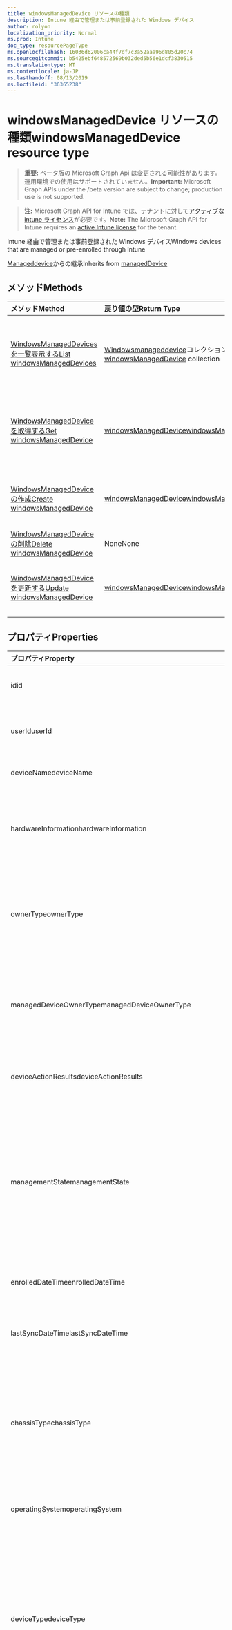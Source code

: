 ```yaml
---
title: windowsManagedDevice リソースの種類
description: Intune 経由で管理または事前登録された Windows デバイス
author: rolyon
localization_priority: Normal
ms.prod: Intune
doc_type: resourcePageType
ms.openlocfilehash: 16036d62006ca44f7df7c3a52aaa96d805d20c74
ms.sourcegitcommit: b5425ebf648572569b032ded5b56e1dcf3830515
ms.translationtype: MT
ms.contentlocale: ja-JP
ms.lasthandoff: 08/13/2019
ms.locfileid: "36365238"
---
```

# <a name="windowsmanageddevice-resource-type"></a><span data-ttu-id="11ab0-103">windowsManagedDevice リソースの種類</span><span class="sxs-lookup"><span data-stu-id="11ab0-103">windowsManagedDevice resource type</span></span>

> <span data-ttu-id="11ab0-104">**重要:** ベータ版の Microsoft Graph Api は変更される可能性があります。運用環境での使用はサポートされていません。</span><span class="sxs-lookup"><span data-stu-id="11ab0-104">**Important:** Microsoft Graph APIs under the /beta version are subject to change; production use is not supported.</span></span>

> <span data-ttu-id="11ab0-105">**注:** Microsoft Graph API for Intune では、テナントに対して[アクティブな intune ライセンス](https://go.microsoft.com/fwlink/?linkid=839381)が必要です。</span><span class="sxs-lookup"><span data-stu-id="11ab0-105">**Note:** The Microsoft Graph API for Intune requires an [active Intune license](https://go.microsoft.com/fwlink/?linkid=839381) for the tenant.</span></span>

<span data-ttu-id="11ab0-106">Intune 経由で管理または事前登録された Windows デバイス</span><span class="sxs-lookup"><span data-stu-id="11ab0-106">Windows devices that are managed or pre-enrolled through Intune</span></span>


<span data-ttu-id="11ab0-107">[Manageddevice](../resources/intune-devices-manageddevice.md)からの継承</span><span class="sxs-lookup"><span data-stu-id="11ab0-107">Inherits from [managedDevice](../resources/intune-devices-manageddevice.md)</span></span>

## <a name="methods"></a><span data-ttu-id="11ab0-108">メソッド</span><span class="sxs-lookup"><span data-stu-id="11ab0-108">Methods</span></span>
|<span data-ttu-id="11ab0-109">メソッド</span><span class="sxs-lookup"><span data-stu-id="11ab0-109">Method</span></span>|<span data-ttu-id="11ab0-110">戻り値の型</span><span class="sxs-lookup"><span data-stu-id="11ab0-110">Return Type</span></span>|<span data-ttu-id="11ab0-111">説明</span><span class="sxs-lookup"><span data-stu-id="11ab0-111">Description</span></span>|
|:---|:---|:---|
|[<span data-ttu-id="11ab0-112">WindowsManagedDevices を一覧表示する</span><span class="sxs-lookup"><span data-stu-id="11ab0-112">List windowsManagedDevices</span></span>](../api/intune-devices-windowsmanageddevice-list.md)|<span data-ttu-id="11ab0-113">[Windowsmanageddevice](../resources/intune-devices-windowsmanageddevice.md)コレクション</span><span class="sxs-lookup"><span data-stu-id="11ab0-113">[windowsManagedDevice](../resources/intune-devices-windowsmanageddevice.md) collection</span></span>|<span data-ttu-id="11ab0-114">[Windowsmanageddevice](../resources/intune-devices-windowsmanageddevice.md)オブジェクトのプロパティとリレーションシップをリストします。</span><span class="sxs-lookup"><span data-stu-id="11ab0-114">List properties and relationships of the [windowsManagedDevice](../resources/intune-devices-windowsmanageddevice.md) objects.</span></span>|
|[<span data-ttu-id="11ab0-115">WindowsManagedDevice を取得する</span><span class="sxs-lookup"><span data-stu-id="11ab0-115">Get windowsManagedDevice</span></span>](../api/intune-devices-windowsmanageddevice-get.md)|[<span data-ttu-id="11ab0-116">windowsManagedDevice</span><span class="sxs-lookup"><span data-stu-id="11ab0-116">windowsManagedDevice</span></span>](../resources/intune-devices-windowsmanageddevice.md)|<span data-ttu-id="11ab0-117">[Windowsmanageddevice](../resources/intune-devices-windowsmanageddevice.md)オブジェクトのプロパティとリレーションシップを読み取ります。</span><span class="sxs-lookup"><span data-stu-id="11ab0-117">Read properties and relationships of the [windowsManagedDevice](../resources/intune-devices-windowsmanageddevice.md) object.</span></span>|
|[<span data-ttu-id="11ab0-118">WindowsManagedDevice の作成</span><span class="sxs-lookup"><span data-stu-id="11ab0-118">Create windowsManagedDevice</span></span>](../api/intune-devices-windowsmanageddevice-create.md)|[<span data-ttu-id="11ab0-119">windowsManagedDevice</span><span class="sxs-lookup"><span data-stu-id="11ab0-119">windowsManagedDevice</span></span>](../resources/intune-devices-windowsmanageddevice.md)|<span data-ttu-id="11ab0-120">新しい[Windowsmanageddevice](../resources/intune-devices-windowsmanageddevice.md)オブジェクトを作成します。</span><span class="sxs-lookup"><span data-stu-id="11ab0-120">Create a new [windowsManagedDevice](../resources/intune-devices-windowsmanageddevice.md) object.</span></span>|
|[<span data-ttu-id="11ab0-121">WindowsManagedDevice の削除</span><span class="sxs-lookup"><span data-stu-id="11ab0-121">Delete windowsManagedDevice</span></span>](../api/intune-devices-windowsmanageddevice-delete.md)|<span data-ttu-id="11ab0-122">None</span><span class="sxs-lookup"><span data-stu-id="11ab0-122">None</span></span>|<span data-ttu-id="11ab0-123">[Windowsmanageddevice](../resources/intune-devices-windowsmanageddevice.md)を削除します。</span><span class="sxs-lookup"><span data-stu-id="11ab0-123">Deletes a [windowsManagedDevice](../resources/intune-devices-windowsmanageddevice.md).</span></span>|
|[<span data-ttu-id="11ab0-124">WindowsManagedDevice を更新する</span><span class="sxs-lookup"><span data-stu-id="11ab0-124">Update windowsManagedDevice</span></span>](../api/intune-devices-windowsmanageddevice-update.md)|[<span data-ttu-id="11ab0-125">windowsManagedDevice</span><span class="sxs-lookup"><span data-stu-id="11ab0-125">windowsManagedDevice</span></span>](../resources/intune-devices-windowsmanageddevice.md)|<span data-ttu-id="11ab0-126">[Windowsmanageddevice](../resources/intune-devices-windowsmanageddevice.md)オブジェクトのプロパティを更新します。</span><span class="sxs-lookup"><span data-stu-id="11ab0-126">Update the properties of a [windowsManagedDevice](../resources/intune-devices-windowsmanageddevice.md) object.</span></span>|

## <a name="properties"></a><span data-ttu-id="11ab0-127">プロパティ</span><span class="sxs-lookup"><span data-stu-id="11ab0-127">Properties</span></span>
|<span data-ttu-id="11ab0-128">プロパティ</span><span class="sxs-lookup"><span data-stu-id="11ab0-128">Property</span></span>|<span data-ttu-id="11ab0-129">型</span><span class="sxs-lookup"><span data-stu-id="11ab0-129">Type</span></span>|<span data-ttu-id="11ab0-130">説明</span><span class="sxs-lookup"><span data-stu-id="11ab0-130">Description</span></span>|
|:---|:---|:---|
|<span data-ttu-id="11ab0-131">id</span><span class="sxs-lookup"><span data-stu-id="11ab0-131">id</span></span>|<span data-ttu-id="11ab0-132">文字列</span><span class="sxs-lookup"><span data-stu-id="11ab0-132">String</span></span>|<span data-ttu-id="11ab0-133">[Manageddevice](../resources/intune-devices-manageddevice.md)から継承されたデバイスの一意識別子</span><span class="sxs-lookup"><span data-stu-id="11ab0-133">Unique Identifier for the device Inherited from [managedDevice](../resources/intune-devices-manageddevice.md)</span></span>|
|<span data-ttu-id="11ab0-134">userId</span><span class="sxs-lookup"><span data-stu-id="11ab0-134">userId</span></span>|<span data-ttu-id="11ab0-135">String</span><span class="sxs-lookup"><span data-stu-id="11ab0-135">String</span></span>|<span data-ttu-id="11ab0-136">[Manageddevice](../resources/intune-devices-manageddevice.md)から継承したデバイスに関連付けられているユーザーの一意識別子</span><span class="sxs-lookup"><span data-stu-id="11ab0-136">Unique Identifier for the user associated with the device Inherited from [managedDevice](../resources/intune-devices-manageddevice.md)</span></span>|
|<span data-ttu-id="11ab0-137">deviceName</span><span class="sxs-lookup"><span data-stu-id="11ab0-137">deviceName</span></span>|<span data-ttu-id="11ab0-138">String</span><span class="sxs-lookup"><span data-stu-id="11ab0-138">String</span></span>|<span data-ttu-id="11ab0-139">[Manageddevice](../resources/intune-devices-manageddevice.md)から継承されたデバイスの名前</span><span class="sxs-lookup"><span data-stu-id="11ab0-139">Name of the device Inherited from [managedDevice](../resources/intune-devices-manageddevice.md)</span></span>|
|<span data-ttu-id="11ab0-140">hardwareInformation</span><span class="sxs-lookup"><span data-stu-id="11ab0-140">hardwareInformation</span></span>|[<span data-ttu-id="11ab0-141">hardwareInformation</span><span class="sxs-lookup"><span data-stu-id="11ab0-141">hardwareInformation</span></span>](../resources/intune-devices-hardwareinformation.md)|<span data-ttu-id="11ab0-142">デバイスのハードワードの詳細。</span><span class="sxs-lookup"><span data-stu-id="11ab0-142">The hardward details for the device.</span></span>  <span data-ttu-id="11ab0-143">記憶領域、製造元、シリアル番号などの情報が含まれます。[Manageddevice](../resources/intune-devices-manageddevice.md)から継承します</span><span class="sxs-lookup"><span data-stu-id="11ab0-143">Includes information such as storage space, manufacturer, serial number, etc. Inherited from [managedDevice](../resources/intune-devices-manageddevice.md)</span></span>|
|<span data-ttu-id="11ab0-144">ownerType</span><span class="sxs-lookup"><span data-stu-id="11ab0-144">ownerType</span></span>|[<span data-ttu-id="11ab0-145">ownerType</span><span class="sxs-lookup"><span data-stu-id="11ab0-145">ownerType</span></span>](../resources/intune-devices-ownertype.md)|<span data-ttu-id="11ab0-146">デバイスの所有権。</span><span class="sxs-lookup"><span data-stu-id="11ab0-146">Ownership of the device.</span></span> <span data-ttu-id="11ab0-147">' Company ' または ' personal ' を[Manageddevice](../resources/intune-devices-manageddevice.md)から継承することができます。</span><span class="sxs-lookup"><span data-stu-id="11ab0-147">Can be 'company' or 'personal' Inherited from [managedDevice](../resources/intune-devices-manageddevice.md).</span></span> <span data-ttu-id="11ab0-148">可能な値は、`unknown`、`company`、`personal` です。</span><span class="sxs-lookup"><span data-stu-id="11ab0-148">Possible values are: `unknown`, `company`, `personal`.</span></span>|
|<span data-ttu-id="11ab0-149">managedDeviceOwnerType</span><span class="sxs-lookup"><span data-stu-id="11ab0-149">managedDeviceOwnerType</span></span>|[<span data-ttu-id="11ab0-150">managedDeviceOwnerType</span><span class="sxs-lookup"><span data-stu-id="11ab0-150">managedDeviceOwnerType</span></span>](../resources/intune-devices-manageddeviceownertype.md)|<span data-ttu-id="11ab0-151">デバイスの所有権。</span><span class="sxs-lookup"><span data-stu-id="11ab0-151">Ownership of the device.</span></span> <span data-ttu-id="11ab0-152">' Company ' または ' personal ' を[Manageddevice](../resources/intune-devices-manageddevice.md)から継承することができます。</span><span class="sxs-lookup"><span data-stu-id="11ab0-152">Can be 'company' or 'personal' Inherited from [managedDevice](../resources/intune-devices-manageddevice.md).</span></span> <span data-ttu-id="11ab0-153">可能な値は、`unknown`、`company`、`personal` です。</span><span class="sxs-lookup"><span data-stu-id="11ab0-153">Possible values are: `unknown`, `company`, `personal`.</span></span>|
|<span data-ttu-id="11ab0-154">deviceActionResults</span><span class="sxs-lookup"><span data-stu-id="11ab0-154">deviceActionResults</span></span>|<span data-ttu-id="11ab0-155">[deviceActionResult](../resources/intune-devices-deviceactionresult.md) コレクション</span><span class="sxs-lookup"><span data-stu-id="11ab0-155">[deviceActionResult](../resources/intune-devices-deviceactionresult.md) collection</span></span>|<span data-ttu-id="11ab0-156">ComplexType deviceActionResult オブジェクトのリスト。</span><span class="sxs-lookup"><span data-stu-id="11ab0-156">List of ComplexType deviceActionResult objects.</span></span> <span data-ttu-id="11ab0-157">[Manageddevice](../resources/intune-devices-manageddevice.md)から継承します</span><span class="sxs-lookup"><span data-stu-id="11ab0-157">Inherited from [managedDevice](../resources/intune-devices-manageddevice.md)</span></span>|
|<span data-ttu-id="11ab0-158">managementState</span><span class="sxs-lookup"><span data-stu-id="11ab0-158">managementState</span></span>|[<span data-ttu-id="11ab0-159">managementState</span><span class="sxs-lookup"><span data-stu-id="11ab0-159">managementState</span></span>](../resources/intune-devices-managementstate.md)|<span data-ttu-id="11ab0-160">デバイスの管理状態。</span><span class="sxs-lookup"><span data-stu-id="11ab0-160">Management state of the device.</span></span> <span data-ttu-id="11ab0-161">[Manageddevice](../resources/intune-devices-manageddevice.md)から継承されます。</span><span class="sxs-lookup"><span data-stu-id="11ab0-161">Inherited from [managedDevice](../resources/intune-devices-manageddevice.md).</span></span> <span data-ttu-id="11ab0-162">可能な値は、`managed`、`retirePending`、`retireFailed`、`wipePending`、`wipeFailed`、`unhealthy`、`deletePending`、`retireIssued`、`wipeIssued`、`wipeCanceled`、`retireCanceled`、`discovered` です。</span><span class="sxs-lookup"><span data-stu-id="11ab0-162">Possible values are: `managed`, `retirePending`, `retireFailed`, `wipePending`, `wipeFailed`, `unhealthy`, `deletePending`, `retireIssued`, `wipeIssued`, `wipeCanceled`, `retireCanceled`, `discovered`.</span></span>|
|<span data-ttu-id="11ab0-163">enrolledDateTime</span><span class="sxs-lookup"><span data-stu-id="11ab0-163">enrolledDateTime</span></span>|<span data-ttu-id="11ab0-164">DateTimeOffset</span><span class="sxs-lookup"><span data-stu-id="11ab0-164">DateTimeOffset</span></span>|<span data-ttu-id="11ab0-165">デバイスの登録時刻。</span><span class="sxs-lookup"><span data-stu-id="11ab0-165">Enrollment time of the device.</span></span> <span data-ttu-id="11ab0-166">[Manageddevice](../resources/intune-devices-manageddevice.md)から継承します</span><span class="sxs-lookup"><span data-stu-id="11ab0-166">Inherited from [managedDevice](../resources/intune-devices-manageddevice.md)</span></span>|
|<span data-ttu-id="11ab0-167">lastSyncDateTime</span><span class="sxs-lookup"><span data-stu-id="11ab0-167">lastSyncDateTime</span></span>|<span data-ttu-id="11ab0-168">DateTimeOffset</span><span class="sxs-lookup"><span data-stu-id="11ab0-168">DateTimeOffset</span></span>|<span data-ttu-id="11ab0-169">デバイスが Intune との正常な同期を最終的に完了した日時。</span><span class="sxs-lookup"><span data-stu-id="11ab0-169">The date and time that the device last completed a successful sync with Intune.</span></span> <span data-ttu-id="11ab0-170">[Manageddevice](../resources/intune-devices-manageddevice.md)から継承します</span><span class="sxs-lookup"><span data-stu-id="11ab0-170">Inherited from [managedDevice](../resources/intune-devices-manageddevice.md)</span></span>|
|<span data-ttu-id="11ab0-171">chassisType</span><span class="sxs-lookup"><span data-stu-id="11ab0-171">chassisType</span></span>|[<span data-ttu-id="11ab0-172">chassisType</span><span class="sxs-lookup"><span data-stu-id="11ab0-172">chassisType</span></span>](../resources/intune-devices-chassistype.md)|<span data-ttu-id="11ab0-173">デバイスのシャーシの種類。</span><span class="sxs-lookup"><span data-stu-id="11ab0-173">Chassis type of the device.</span></span> <span data-ttu-id="11ab0-174">[Manageddevice](../resources/intune-devices-manageddevice.md)から継承されます。</span><span class="sxs-lookup"><span data-stu-id="11ab0-174">Inherited from [managedDevice](../resources/intune-devices-manageddevice.md).</span></span> <span data-ttu-id="11ab0-175">可能な値は、`unknown`、`desktop`、`laptop`、`worksWorkstation`、`enterpriseServer`、`phone`、`tablet`、`mobileOther`、`mobileUnknown` です。</span><span class="sxs-lookup"><span data-stu-id="11ab0-175">Possible values are: `unknown`, `desktop`, `laptop`, `worksWorkstation`, `enterpriseServer`, `phone`, `tablet`, `mobileOther`, `mobileUnknown`.</span></span>|
|<span data-ttu-id="11ab0-176">operatingSystem</span><span class="sxs-lookup"><span data-stu-id="11ab0-176">operatingSystem</span></span>|<span data-ttu-id="11ab0-177">文字列</span><span class="sxs-lookup"><span data-stu-id="11ab0-177">String</span></span>|<span data-ttu-id="11ab0-178">デバイスのオペレーティング システム。</span><span class="sxs-lookup"><span data-stu-id="11ab0-178">Operating system of the device.</span></span> <span data-ttu-id="11ab0-179">Windows、iOS など[Manageddevice](../resources/intune-devices-manageddevice.md)から継承します</span><span class="sxs-lookup"><span data-stu-id="11ab0-179">Windows, iOS, etc. Inherited from [managedDevice](../resources/intune-devices-manageddevice.md)</span></span>|
|<span data-ttu-id="11ab0-180">deviceType</span><span class="sxs-lookup"><span data-stu-id="11ab0-180">deviceType</span></span>|[<span data-ttu-id="11ab0-181">deviceType</span><span class="sxs-lookup"><span data-stu-id="11ab0-181">deviceType</span></span>](../resources/intune-shared-devicetype.md)|<span data-ttu-id="11ab0-182">デバイスのプラットフォーム。</span><span class="sxs-lookup"><span data-stu-id="11ab0-182">Platform of the device.</span></span> <span data-ttu-id="11ab0-183">[Manageddevice](../resources/intune-devices-manageddevice.md)から継承されます。</span><span class="sxs-lookup"><span data-stu-id="11ab0-183">Inherited from [managedDevice](../resources/intune-devices-manageddevice.md).</span></span> <span data-ttu-id="11ab0-184">可能な値: `desktop`、 `windowsRT` `winMO6` `nokia` `windowsPhone` `mac` `winCE` `winEmbedded` `iPhone` `iPad` `iPod` `android`、、、、、、、、、、、、 `iSocConsumer` `unix` `macMDM` `holoLens` `surfaceHub` `androidForWork` `androidEnterprise`, `blackberry`, `palm`, `unknown`.</span><span class="sxs-lookup"><span data-stu-id="11ab0-184">Possible values are: `desktop`, `windowsRT`, `winMO6`, `nokia`, `windowsPhone`, `mac`, `winCE`, `winEmbedded`, `iPhone`, `iPad`, `iPod`, `android`, `iSocConsumer`, `unix`, `macMDM`, `holoLens`, `surfaceHub`, `androidForWork`, `androidEnterprise`, `blackberry`, `palm`, `unknown`.</span></span>|
|<span data-ttu-id="11ab0-185">complianceState</span><span class="sxs-lookup"><span data-stu-id="11ab0-185">complianceState</span></span>|[<span data-ttu-id="11ab0-186">complianceState</span><span class="sxs-lookup"><span data-stu-id="11ab0-186">complianceState</span></span>](../resources/intune-devices-compliancestate.md)|<span data-ttu-id="11ab0-187">デバイスのコンプライアンス状態。</span><span class="sxs-lookup"><span data-stu-id="11ab0-187">Compliance state of the device.</span></span> <span data-ttu-id="11ab0-188">[Manageddevice](../resources/intune-devices-manageddevice.md)から継承されます。</span><span class="sxs-lookup"><span data-stu-id="11ab0-188">Inherited from [managedDevice](../resources/intune-devices-manageddevice.md).</span></span> <span data-ttu-id="11ab0-189">可能な値は、`unknown`、`compliant`、`noncompliant`、`conflict`、`error`、`inGracePeriod`、`configManager` です。</span><span class="sxs-lookup"><span data-stu-id="11ab0-189">Possible values are: `unknown`, `compliant`, `noncompliant`, `conflict`, `error`, `inGracePeriod`, `configManager`.</span></span>|
|<span data-ttu-id="11ab0-190">jailBroken</span><span class="sxs-lookup"><span data-stu-id="11ab0-190">jailBroken</span></span>|<span data-ttu-id="11ab0-191">String</span><span class="sxs-lookup"><span data-stu-id="11ab0-191">String</span></span>|<span data-ttu-id="11ab0-192">デバイスが脱獄またはルート化されているかどうかを示します。</span><span class="sxs-lookup"><span data-stu-id="11ab0-192">whether the device is jail broken or rooted.</span></span> <span data-ttu-id="11ab0-193">[Manageddevice](../resources/intune-devices-manageddevice.md)から継承します</span><span class="sxs-lookup"><span data-stu-id="11ab0-193">Inherited from [managedDevice](../resources/intune-devices-manageddevice.md)</span></span>|
|<span data-ttu-id="11ab0-194">managementAgent</span><span class="sxs-lookup"><span data-stu-id="11ab0-194">managementAgent</span></span>|[<span data-ttu-id="11ab0-195">managementAgentType</span><span class="sxs-lookup"><span data-stu-id="11ab0-195">managementAgentType</span></span>](../resources/intune-devices-managementagenttype.md)|<span data-ttu-id="11ab0-196">デバイスの管理チャネル。</span><span class="sxs-lookup"><span data-stu-id="11ab0-196">Management channel of the device.</span></span> <span data-ttu-id="11ab0-197">Intune、EAS など。[Manageddevice](../resources/intune-devices-manageddevice.md)から継承されます。</span><span class="sxs-lookup"><span data-stu-id="11ab0-197">Intune, EAS, etc. Inherited from [managedDevice](../resources/intune-devices-manageddevice.md).</span></span> <span data-ttu-id="11ab0-198">可能な値は、`eas`、`mdm`、`easMdm`、`intuneClient`、`easIntuneClient`、`configurationManagerClient`、`configurationManagerClientMdm`、`configurationManagerClientMdmEas`、`unknown`、`jamf`、`googleCloudDevicePolicyController`、`microsoft365ManagedMdm` です。</span><span class="sxs-lookup"><span data-stu-id="11ab0-198">Possible values are: `eas`, `mdm`, `easMdm`, `intuneClient`, `easIntuneClient`, `configurationManagerClient`, `configurationManagerClientMdm`, `configurationManagerClientMdmEas`, `unknown`, `jamf`, `googleCloudDevicePolicyController`, `microsoft365ManagedMdm`.</span></span>|
|<span data-ttu-id="11ab0-199">osVersion</span><span class="sxs-lookup"><span data-stu-id="11ab0-199">osVersion</span></span>|<span data-ttu-id="11ab0-200">String</span><span class="sxs-lookup"><span data-stu-id="11ab0-200">String</span></span>|<span data-ttu-id="11ab0-201">デバイスのオペレーティング システムのバージョン。</span><span class="sxs-lookup"><span data-stu-id="11ab0-201">Operating system version of the device.</span></span> <span data-ttu-id="11ab0-202">[Manageddevice](../resources/intune-devices-manageddevice.md)から継承します</span><span class="sxs-lookup"><span data-stu-id="11ab0-202">Inherited from [managedDevice](../resources/intune-devices-manageddevice.md)</span></span>|
|<span data-ttu-id="11ab0-203">easActivated</span><span class="sxs-lookup"><span data-stu-id="11ab0-203">easActivated</span></span>|<span data-ttu-id="11ab0-204">Boolean</span><span class="sxs-lookup"><span data-stu-id="11ab0-204">Boolean</span></span>|<span data-ttu-id="11ab0-205">Exchange ActiveSync がアクティブになっているデバイスかどうかを示します。</span><span class="sxs-lookup"><span data-stu-id="11ab0-205">Whether the device is Exchange ActiveSync activated.</span></span> <span data-ttu-id="11ab0-206">[Manageddevice](../resources/intune-devices-manageddevice.md)から継承します</span><span class="sxs-lookup"><span data-stu-id="11ab0-206">Inherited from [managedDevice](../resources/intune-devices-manageddevice.md)</span></span>|
|<span data-ttu-id="11ab0-207">easDeviceId</span><span class="sxs-lookup"><span data-stu-id="11ab0-207">easDeviceId</span></span>|<span data-ttu-id="11ab0-208">String</span><span class="sxs-lookup"><span data-stu-id="11ab0-208">String</span></span>|<span data-ttu-id="11ab0-209">デバイスの Exchange ActiveSync の ID。</span><span class="sxs-lookup"><span data-stu-id="11ab0-209">Exchange ActiveSync Id of the device.</span></span> <span data-ttu-id="11ab0-210">[Manageddevice](../resources/intune-devices-manageddevice.md)から継承します</span><span class="sxs-lookup"><span data-stu-id="11ab0-210">Inherited from [managedDevice](../resources/intune-devices-manageddevice.md)</span></span>|
|<span data-ttu-id="11ab0-211">easActivationDateTime</span><span class="sxs-lookup"><span data-stu-id="11ab0-211">easActivationDateTime</span></span>|<span data-ttu-id="11ab0-212">DateTimeOffset</span><span class="sxs-lookup"><span data-stu-id="11ab0-212">DateTimeOffset</span></span>|<span data-ttu-id="11ab0-213">デバイスの Exchange ActivationSync のアクティブ化の時刻。</span><span class="sxs-lookup"><span data-stu-id="11ab0-213">Exchange ActivationSync activation time of the device.</span></span> <span data-ttu-id="11ab0-214">[Manageddevice](../resources/intune-devices-manageddevice.md)から継承します</span><span class="sxs-lookup"><span data-stu-id="11ab0-214">Inherited from [managedDevice](../resources/intune-devices-manageddevice.md)</span></span>|
|<span data-ttu-id="11ab0-215">aadRegistered</span><span class="sxs-lookup"><span data-stu-id="11ab0-215">aadRegistered</span></span>|<span data-ttu-id="11ab0-216">Boolean</span><span class="sxs-lookup"><span data-stu-id="11ab0-216">Boolean</span></span>|<span data-ttu-id="11ab0-217">Azure Active Directory が登録されているデバイスかどうかを示します。</span><span class="sxs-lookup"><span data-stu-id="11ab0-217">Whether the device is Azure Active Directory registered.</span></span> <span data-ttu-id="11ab0-218">[Manageddevice](../resources/intune-devices-manageddevice.md)から継承します</span><span class="sxs-lookup"><span data-stu-id="11ab0-218">Inherited from [managedDevice](../resources/intune-devices-manageddevice.md)</span></span>|
|<span data-ttu-id="11ab0-219">azureADRegistered</span><span class="sxs-lookup"><span data-stu-id="11ab0-219">azureADRegistered</span></span>|<span data-ttu-id="11ab0-220">Boolean</span><span class="sxs-lookup"><span data-stu-id="11ab0-220">Boolean</span></span>|<span data-ttu-id="11ab0-221">Azure Active Directory が登録されているデバイスかどうかを示します。</span><span class="sxs-lookup"><span data-stu-id="11ab0-221">Whether the device is Azure Active Directory registered.</span></span> <span data-ttu-id="11ab0-222">[Manageddevice](../resources/intune-devices-manageddevice.md)から継承します</span><span class="sxs-lookup"><span data-stu-id="11ab0-222">Inherited from [managedDevice](../resources/intune-devices-manageddevice.md)</span></span>|
|<span data-ttu-id="11ab0-223">deviceEnrollmentType</span><span class="sxs-lookup"><span data-stu-id="11ab0-223">deviceEnrollmentType</span></span>|[<span data-ttu-id="11ab0-224">deviceEnrollmentType</span><span class="sxs-lookup"><span data-stu-id="11ab0-224">deviceEnrollmentType</span></span>](../resources/intune-shared-deviceenrollmenttype.md)|<span data-ttu-id="11ab0-225">デバイスの登録の種類。</span><span class="sxs-lookup"><span data-stu-id="11ab0-225">Enrollment type of the device.</span></span> <span data-ttu-id="11ab0-226">[Manageddevice](../resources/intune-devices-manageddevice.md)から継承されます。</span><span class="sxs-lookup"><span data-stu-id="11ab0-226">Inherited from [managedDevice](../resources/intune-devices-manageddevice.md).</span></span> <span data-ttu-id="11ab0-227">可能な値は、`unknown`、`userEnrollment`、`deviceEnrollmentManager`、`appleBulkWithUser`、`appleBulkWithoutUser`、`windowsAzureADJoin`、`windowsBulkUserless`、`windowsAutoEnrollment`、`windowsBulkAzureDomainJoin`、`windowsCoManagement` です。</span><span class="sxs-lookup"><span data-stu-id="11ab0-227">Possible values are: `unknown`, `userEnrollment`, `deviceEnrollmentManager`, `appleBulkWithUser`, `appleBulkWithoutUser`, `windowsAzureADJoin`, `windowsBulkUserless`, `windowsAutoEnrollment`, `windowsBulkAzureDomainJoin`, `windowsCoManagement`.</span></span>|
|<span data-ttu-id="11ab0-228">lostModeState</span><span class="sxs-lookup"><span data-stu-id="11ab0-228">lostModeState</span></span>|[<span data-ttu-id="11ab0-229">lostModeState</span><span class="sxs-lookup"><span data-stu-id="11ab0-229">lostModeState</span></span>](../resources/intune-devices-lostmodestate.md)|<span data-ttu-id="11ab0-230">失われたモードが有効になっているか、 [Manageddevice](../resources/intune-devices-manageddevice.md)から継承が無効かどうかを示します。</span><span class="sxs-lookup"><span data-stu-id="11ab0-230">Indicates if Lost mode is enabled or disabled Inherited from [managedDevice](../resources/intune-devices-manageddevice.md).</span></span> <span data-ttu-id="11ab0-231">可能な値は、`disabled`、`enabled` です。</span><span class="sxs-lookup"><span data-stu-id="11ab0-231">Possible values are: `disabled`, `enabled`.</span></span>|
|<span data-ttu-id="11ab0-232">activationLockBypassCode</span><span class="sxs-lookup"><span data-stu-id="11ab0-232">activationLockBypassCode</span></span>|<span data-ttu-id="11ab0-233">String</span><span class="sxs-lookup"><span data-stu-id="11ab0-233">String</span></span>|<span data-ttu-id="11ab0-234">デバイスのアクティベーション ロックをバイパスするためのコード。</span><span class="sxs-lookup"><span data-stu-id="11ab0-234">Code that allows the Activation Lock on a device to be bypassed.</span></span> <span data-ttu-id="11ab0-235">[Manageddevice](../resources/intune-devices-manageddevice.md)から継承します</span><span class="sxs-lookup"><span data-stu-id="11ab0-235">Inherited from [managedDevice](../resources/intune-devices-manageddevice.md)</span></span>|
|<span data-ttu-id="11ab0-236">emailAddress</span><span class="sxs-lookup"><span data-stu-id="11ab0-236">emailAddress</span></span>|<span data-ttu-id="11ab0-237">String</span><span class="sxs-lookup"><span data-stu-id="11ab0-237">String</span></span>|<span data-ttu-id="11ab0-238">[Manageddevice](../resources/intune-devices-manageddevice.md)から継承したデバイスに関連付けられているユーザーの電子メール</span><span class="sxs-lookup"><span data-stu-id="11ab0-238">Email(s) for the user associated with the device Inherited from [managedDevice](../resources/intune-devices-manageddevice.md)</span></span>|
|<span data-ttu-id="11ab0-239">azureActiveDirectoryDeviceId</span><span class="sxs-lookup"><span data-stu-id="11ab0-239">azureActiveDirectoryDeviceId</span></span>|<span data-ttu-id="11ab0-240">String</span><span class="sxs-lookup"><span data-stu-id="11ab0-240">String</span></span>|<span data-ttu-id="11ab0-241">Azure Active Directory デバイスの一意識別子。</span><span class="sxs-lookup"><span data-stu-id="11ab0-241">The unique identifier for the Azure Active Directory device.</span></span> <span data-ttu-id="11ab0-242">読み取り専用です。</span><span class="sxs-lookup"><span data-stu-id="11ab0-242">Read only.</span></span> <span data-ttu-id="11ab0-243">[Manageddevice](../resources/intune-devices-manageddevice.md)から継承します</span><span class="sxs-lookup"><span data-stu-id="11ab0-243">Inherited from [managedDevice](../resources/intune-devices-manageddevice.md)</span></span>|
|<span data-ttu-id="11ab0-244">azureADDeviceId</span><span class="sxs-lookup"><span data-stu-id="11ab0-244">azureADDeviceId</span></span>|<span data-ttu-id="11ab0-245">String</span><span class="sxs-lookup"><span data-stu-id="11ab0-245">String</span></span>|<span data-ttu-id="11ab0-246">Azure Active Directory デバイスの一意識別子。</span><span class="sxs-lookup"><span data-stu-id="11ab0-246">The unique identifier for the Azure Active Directory device.</span></span> <span data-ttu-id="11ab0-247">読み取り専用です。</span><span class="sxs-lookup"><span data-stu-id="11ab0-247">Read only.</span></span> <span data-ttu-id="11ab0-248">[Manageddevice](../resources/intune-devices-manageddevice.md)から継承します</span><span class="sxs-lookup"><span data-stu-id="11ab0-248">Inherited from [managedDevice](../resources/intune-devices-manageddevice.md)</span></span>|
|<span data-ttu-id="11ab0-249">deviceRegistrationState</span><span class="sxs-lookup"><span data-stu-id="11ab0-249">deviceRegistrationState</span></span>|[<span data-ttu-id="11ab0-250">deviceRegistrationState</span><span class="sxs-lookup"><span data-stu-id="11ab0-250">deviceRegistrationState</span></span>](../resources/intune-devices-deviceregistrationstate.md)|<span data-ttu-id="11ab0-251">デバイスの登録状態。</span><span class="sxs-lookup"><span data-stu-id="11ab0-251">Device registration state.</span></span> <span data-ttu-id="11ab0-252">[Manageddevice](../resources/intune-devices-manageddevice.md)から継承されます。</span><span class="sxs-lookup"><span data-stu-id="11ab0-252">Inherited from [managedDevice](../resources/intune-devices-manageddevice.md).</span></span> <span data-ttu-id="11ab0-253">可能な値は、`notRegistered`、`registered`、`revoked`、`keyConflict`、`approvalPending`、`certificateReset`、`notRegisteredPendingEnrollment`、`unknown` です。</span><span class="sxs-lookup"><span data-stu-id="11ab0-253">Possible values are: `notRegistered`, `registered`, `revoked`, `keyConflict`, `approvalPending`, `certificateReset`, `notRegisteredPendingEnrollment`, `unknown`.</span></span>|
|<span data-ttu-id="11ab0-254">deviceCategoryDisplayName</span><span class="sxs-lookup"><span data-stu-id="11ab0-254">deviceCategoryDisplayName</span></span>|<span data-ttu-id="11ab0-255">String</span><span class="sxs-lookup"><span data-stu-id="11ab0-255">String</span></span>|<span data-ttu-id="11ab0-256">[Manageddevice](../resources/intune-devices-manageddevice.md)から継承されたデバイスカテゴリの表示名</span><span class="sxs-lookup"><span data-stu-id="11ab0-256">Device category display name Inherited from [managedDevice](../resources/intune-devices-manageddevice.md)</span></span>|
|<span data-ttu-id="11ab0-257">isSupervised</span><span class="sxs-lookup"><span data-stu-id="11ab0-257">isSupervised</span></span>|<span data-ttu-id="11ab0-258">Boolean</span><span class="sxs-lookup"><span data-stu-id="11ab0-258">Boolean</span></span>|<span data-ttu-id="11ab0-259">[Manageddevice](../resources/intune-devices-manageddevice.md)から継承されたデバイスの監視状態</span><span class="sxs-lookup"><span data-stu-id="11ab0-259">Device supervised status Inherited from [managedDevice](../resources/intune-devices-manageddevice.md)</span></span>|
|<span data-ttu-id="11ab0-260">exchangeLastSuccessfulSyncDateTime</span><span class="sxs-lookup"><span data-stu-id="11ab0-260">exchangeLastSuccessfulSyncDateTime</span></span>|<span data-ttu-id="11ab0-261">DateTimeOffset</span><span class="sxs-lookup"><span data-stu-id="11ab0-261">DateTimeOffset</span></span>|<span data-ttu-id="11ab0-262">最後にデバイスが Exchange に接続した時刻。</span><span class="sxs-lookup"><span data-stu-id="11ab0-262">Last time the device contacted Exchange.</span></span> <span data-ttu-id="11ab0-263">[Manageddevice](../resources/intune-devices-manageddevice.md)から継承します</span><span class="sxs-lookup"><span data-stu-id="11ab0-263">Inherited from [managedDevice](../resources/intune-devices-manageddevice.md)</span></span>|
|<span data-ttu-id="11ab0-264">exchangeAccessState</span><span class="sxs-lookup"><span data-stu-id="11ab0-264">exchangeAccessState</span></span>|[<span data-ttu-id="11ab0-265">deviceManagementExchangeAccessState</span><span class="sxs-lookup"><span data-stu-id="11ab0-265">deviceManagementExchangeAccessState</span></span>](../resources/intune-devices-devicemanagementexchangeaccessstate.md)|<span data-ttu-id="11ab0-266">Exchange でのデバイスのアクセスの状態。</span><span class="sxs-lookup"><span data-stu-id="11ab0-266">The Access State of the device in Exchange.</span></span> <span data-ttu-id="11ab0-267">[Manageddevice](../resources/intune-devices-manageddevice.md)から継承されます。</span><span class="sxs-lookup"><span data-stu-id="11ab0-267">Inherited from [managedDevice](../resources/intune-devices-manageddevice.md).</span></span> <span data-ttu-id="11ab0-268">可能な値は、`none`、`unknown`、`allowed`、`blocked`、`quarantined` です。</span><span class="sxs-lookup"><span data-stu-id="11ab0-268">Possible values are: `none`, `unknown`, `allowed`, `blocked`, `quarantined`.</span></span>|
|<span data-ttu-id="11ab0-269">exchangeAccessStateReason</span><span class="sxs-lookup"><span data-stu-id="11ab0-269">exchangeAccessStateReason</span></span>|[<span data-ttu-id="11ab0-270">deviceManagementExchangeAccessStateReason</span><span class="sxs-lookup"><span data-stu-id="11ab0-270">deviceManagementExchangeAccessStateReason</span></span>](../resources/intune-devices-devicemanagementexchangeaccessstatereason.md)|<span data-ttu-id="11ab0-271">Exchange でのデバイスのアクセス状態の理由。
</span><span class="sxs-lookup"><span data-stu-id="11ab0-271">The reason for the device's access state in Exchange.</span></span> <span data-ttu-id="11ab0-272">[Manageddevice](../resources/intune-devices-manageddevice.md)から継承されます。</span><span class="sxs-lookup"><span data-stu-id="11ab0-272">Inherited from [managedDevice](../resources/intune-devices-manageddevice.md).</span></span> <span data-ttu-id="11ab0-273">可能な値は、`none`、`unknown`、`exchangeGlobalRule`、`exchangeIndividualRule`、`exchangeDeviceRule`、`exchangeUpgrade`、`exchangeMailboxPolicy`、`other`、`compliant`、`notCompliant`、`notEnrolled`、`unknownLocation`、`mfaRequired`、`azureADBlockDueToAccessPolicy`、`compromisedPassword`、`deviceNotKnownWithManagedApp` です。</span><span class="sxs-lookup"><span data-stu-id="11ab0-273">Possible values are: `none`, `unknown`, `exchangeGlobalRule`, `exchangeIndividualRule`, `exchangeDeviceRule`, `exchangeUpgrade`, `exchangeMailboxPolicy`, `other`, `compliant`, `notCompliant`, `notEnrolled`, `unknownLocation`, `mfaRequired`, `azureADBlockDueToAccessPolicy`, `compromisedPassword`, `deviceNotKnownWithManagedApp`.</span></span>|
|<span data-ttu-id="11ab0-274">remoteAssistanceSessionUrl</span><span class="sxs-lookup"><span data-stu-id="11ab0-274">remoteAssistanceSessionUrl</span></span>|<span data-ttu-id="11ab0-275">String</span><span class="sxs-lookup"><span data-stu-id="11ab0-275">String</span></span>|<span data-ttu-id="11ab0-276">デバイスとのリモート アシスタンス セッションを確立できるようにする URL。</span><span class="sxs-lookup"><span data-stu-id="11ab0-276">Url that allows a Remote Assistance session to be established with the device.</span></span> <span data-ttu-id="11ab0-277">[Manageddevice](../resources/intune-devices-manageddevice.md)から継承します</span><span class="sxs-lookup"><span data-stu-id="11ab0-277">Inherited from [managedDevice](../resources/intune-devices-manageddevice.md)</span></span>|
|<span data-ttu-id="11ab0-278">remoteAssistanceSessionErrorDetails</span><span class="sxs-lookup"><span data-stu-id="11ab0-278">remoteAssistanceSessionErrorDetails</span></span>|<span data-ttu-id="11ab0-279">String</span><span class="sxs-lookup"><span data-stu-id="11ab0-279">String</span></span>|<span data-ttu-id="11ab0-280">リモート アシスタンス セッション オブジェクトの作成時に問題を識別するエラー文字列。</span><span class="sxs-lookup"><span data-stu-id="11ab0-280">An error string that identifies issues when creating Remote Assistance session objects.</span></span> <span data-ttu-id="11ab0-281">[Manageddevice](../resources/intune-devices-manageddevice.md)から継承します</span><span class="sxs-lookup"><span data-stu-id="11ab0-281">Inherited from [managedDevice](../resources/intune-devices-manageddevice.md)</span></span>|
|<span data-ttu-id="11ab0-282">isEncrypted</span><span class="sxs-lookup"><span data-stu-id="11ab0-282">isEncrypted</span></span>|<span data-ttu-id="11ab0-283">Boolean</span><span class="sxs-lookup"><span data-stu-id="11ab0-283">Boolean</span></span>|<span data-ttu-id="11ab0-284">[Manageddevice](../resources/intune-devices-manageddevice.md)から継承されたデバイスの暗号化状態</span><span class="sxs-lookup"><span data-stu-id="11ab0-284">Device encryption status Inherited from [managedDevice](../resources/intune-devices-manageddevice.md)</span></span>|
|<span data-ttu-id="11ab0-285">userPrincipalName</span><span class="sxs-lookup"><span data-stu-id="11ab0-285">userPrincipalName</span></span>|<span data-ttu-id="11ab0-286">String</span><span class="sxs-lookup"><span data-stu-id="11ab0-286">String</span></span>|<span data-ttu-id="11ab0-287">[Manageddevice](../resources/intune-devices-manageddevice.md)から継承されたデバイスユーザープリンシパル名</span><span class="sxs-lookup"><span data-stu-id="11ab0-287">Device user principal name Inherited from [managedDevice](../resources/intune-devices-manageddevice.md)</span></span>|
|<span data-ttu-id="11ab0-288">model</span><span class="sxs-lookup"><span data-stu-id="11ab0-288">model</span></span>|<span data-ttu-id="11ab0-289">String</span><span class="sxs-lookup"><span data-stu-id="11ab0-289">String</span></span>|<span data-ttu-id="11ab0-290">[Manageddevice](../resources/intune-devices-manageddevice.md)から継承されたデバイスのモデル</span><span class="sxs-lookup"><span data-stu-id="11ab0-290">Model of the device Inherited from [managedDevice](../resources/intune-devices-manageddevice.md)</span></span>|
|<span data-ttu-id="11ab0-291">manufacturer</span><span class="sxs-lookup"><span data-stu-id="11ab0-291">manufacturer</span></span>|<span data-ttu-id="11ab0-292">String</span><span class="sxs-lookup"><span data-stu-id="11ab0-292">String</span></span>|<span data-ttu-id="11ab0-293">[Manageddevice](../resources/intune-devices-manageddevice.md)から継承されたデバイスの製造元</span><span class="sxs-lookup"><span data-stu-id="11ab0-293">Manufacturer of the device Inherited from [managedDevice](../resources/intune-devices-manageddevice.md)</span></span>|
|<span data-ttu-id="11ab0-294">imei</span><span class="sxs-lookup"><span data-stu-id="11ab0-294">imei</span></span>|<span data-ttu-id="11ab0-295">String</span><span class="sxs-lookup"><span data-stu-id="11ab0-295">String</span></span>|<span data-ttu-id="11ab0-296">[Manageddevice](../resources/intune-devices-manageddevice.md)から継承された IMEI</span><span class="sxs-lookup"><span data-stu-id="11ab0-296">IMEI Inherited from [managedDevice](../resources/intune-devices-manageddevice.md)</span></span>|
|<span data-ttu-id="11ab0-297">complianceGracePeriodExpirationDateTime</span><span class="sxs-lookup"><span data-stu-id="11ab0-297">complianceGracePeriodExpirationDateTime</span></span>|<span data-ttu-id="11ab0-298">DateTimeOffset</span><span class="sxs-lookup"><span data-stu-id="11ab0-298">DateTimeOffset</span></span>|<span data-ttu-id="11ab0-299">デバイスコンプライアンスの猶予期間が[Manageddevice](../resources/intune-devices-manageddevice.md)から継承される日時</span><span class="sxs-lookup"><span data-stu-id="11ab0-299">The DateTime when device compliance grace period expires Inherited from [managedDevice](../resources/intune-devices-manageddevice.md)</span></span>|
|<span data-ttu-id="11ab0-300">シリアル番号</span><span class="sxs-lookup"><span data-stu-id="11ab0-300">serialNumber</span></span>|<span data-ttu-id="11ab0-301">String</span><span class="sxs-lookup"><span data-stu-id="11ab0-301">String</span></span>|<span data-ttu-id="11ab0-302">[Manageddevice](../resources/intune-devices-manageddevice.md)から継承されたシリアル</span><span class="sxs-lookup"><span data-stu-id="11ab0-302">SerialNumber Inherited from [managedDevice](../resources/intune-devices-manageddevice.md)</span></span>|
|<span data-ttu-id="11ab0-303">phoneNumber</span><span class="sxs-lookup"><span data-stu-id="11ab0-303">phoneNumber</span></span>|<span data-ttu-id="11ab0-304">String</span><span class="sxs-lookup"><span data-stu-id="11ab0-304">String</span></span>|<span data-ttu-id="11ab0-305">[Manageddevice](../resources/intune-devices-manageddevice.md)から継承されたデバイスの電話番号</span><span class="sxs-lookup"><span data-stu-id="11ab0-305">Phone number of the device Inherited from [managedDevice](../resources/intune-devices-manageddevice.md)</span></span>|
|<span data-ttu-id="11ab0-306">androidSecurityPatchLevel</span><span class="sxs-lookup"><span data-stu-id="11ab0-306">androidSecurityPatchLevel</span></span>|<span data-ttu-id="11ab0-307">String</span><span class="sxs-lookup"><span data-stu-id="11ab0-307">String</span></span>|<span data-ttu-id="11ab0-308">[Manageddevice](../resources/intune-devices-manageddevice.md)から継承された Android セキュリティパッチレベル</span><span class="sxs-lookup"><span data-stu-id="11ab0-308">Android security patch level Inherited from [managedDevice](../resources/intune-devices-manageddevice.md)</span></span>|
|<span data-ttu-id="11ab0-309">userDisplayName</span><span class="sxs-lookup"><span data-stu-id="11ab0-309">userDisplayName</span></span>|<span data-ttu-id="11ab0-310">String</span><span class="sxs-lookup"><span data-stu-id="11ab0-310">String</span></span>|<span data-ttu-id="11ab0-311">[Manageddevice](../resources/intune-devices-manageddevice.md)から継承されたユーザーの表示名</span><span class="sxs-lookup"><span data-stu-id="11ab0-311">User display name Inherited from [managedDevice](../resources/intune-devices-manageddevice.md)</span></span>|
|<span data-ttu-id="11ab0-312">configurationManagerClientEnabledFeatures</span><span class="sxs-lookup"><span data-stu-id="11ab0-312">configurationManagerClientEnabledFeatures</span></span>|[<span data-ttu-id="11ab0-313">configurationManagerClientEnabledFeatures</span><span class="sxs-lookup"><span data-stu-id="11ab0-313">configurationManagerClientEnabledFeatures</span></span>](../resources/intune-devices-configurationmanagerclientenabledfeatures.md)|<span data-ttu-id="11ab0-314">[Manageddevice](../resources/intune-devices-manageddevice.md)から継承された grmgr クライアントの有効な機能の設定</span><span class="sxs-lookup"><span data-stu-id="11ab0-314">ConfigrMgr client enabled features Inherited from [managedDevice](../resources/intune-devices-manageddevice.md)</span></span>|
|<span data-ttu-id="11ab0-315">wiFiMacAddress</span><span class="sxs-lookup"><span data-stu-id="11ab0-315">wiFiMacAddress</span></span>|<span data-ttu-id="11ab0-316">String</span><span class="sxs-lookup"><span data-stu-id="11ab0-316">String</span></span>|<span data-ttu-id="11ab0-317">[Manageddevice](../resources/intune-devices-manageddevice.md)から継承された wi-fi MAC</span><span class="sxs-lookup"><span data-stu-id="11ab0-317">Wi-Fi MAC Inherited from [managedDevice](../resources/intune-devices-manageddevice.md)</span></span>|
|<span data-ttu-id="11ab0-318">deviceHealthAttestationState</span><span class="sxs-lookup"><span data-stu-id="11ab0-318">deviceHealthAttestationState</span></span>|[<span data-ttu-id="11ab0-319">deviceHealthAttestationState</span><span class="sxs-lookup"><span data-stu-id="11ab0-319">deviceHealthAttestationState</span></span>](../resources/intune-devices-devicehealthattestationstate.md)|<span data-ttu-id="11ab0-320">デバイスの正常性構成証明の状態。</span><span class="sxs-lookup"><span data-stu-id="11ab0-320">The device health attestation state.</span></span> <span data-ttu-id="11ab0-321">[Manageddevice](../resources/intune-devices-manageddevice.md)から継承します</span><span class="sxs-lookup"><span data-stu-id="11ab0-321">Inherited from [managedDevice](../resources/intune-devices-manageddevice.md)</span></span>|
|<span data-ttu-id="11ab0-322">subscriberCarrier</span><span class="sxs-lookup"><span data-stu-id="11ab0-322">subscriberCarrier</span></span>|<span data-ttu-id="11ab0-323">String</span><span class="sxs-lookup"><span data-stu-id="11ab0-323">String</span></span>|<span data-ttu-id="11ab0-324">[Manageddevice](../resources/intune-devices-manageddevice.md)から継承されたサブスクライバーキャリア</span><span class="sxs-lookup"><span data-stu-id="11ab0-324">Subscriber Carrier Inherited from [managedDevice](../resources/intune-devices-manageddevice.md)</span></span>|
|<span data-ttu-id="11ab0-325">meid</span><span class="sxs-lookup"><span data-stu-id="11ab0-325">meid</span></span>|<span data-ttu-id="11ab0-326">String</span><span class="sxs-lookup"><span data-stu-id="11ab0-326">String</span></span>|<span data-ttu-id="11ab0-327">[Manageddevice](../resources/intune-devices-manageddevice.md)から継承された meid</span><span class="sxs-lookup"><span data-stu-id="11ab0-327">MEID Inherited from [managedDevice](../resources/intune-devices-manageddevice.md)</span></span>|
|<span data-ttu-id="11ab0-328">totalStorageSpaceInBytes</span><span class="sxs-lookup"><span data-stu-id="11ab0-328">totalStorageSpaceInBytes</span></span>|<span data-ttu-id="11ab0-329">Int64</span><span class="sxs-lookup"><span data-stu-id="11ab0-329">Int64</span></span>|<span data-ttu-id="11ab0-330">[Manageddevice](../resources/intune-devices-manageddevice.md)から継承された合計記憶域 (バイト)</span><span class="sxs-lookup"><span data-stu-id="11ab0-330">Total Storage in Bytes Inherited from [managedDevice](../resources/intune-devices-manageddevice.md)</span></span>|
|<span data-ttu-id="11ab0-331">freeStorageSpaceInBytes</span><span class="sxs-lookup"><span data-stu-id="11ab0-331">freeStorageSpaceInBytes</span></span>|<span data-ttu-id="11ab0-332">Int64</span><span class="sxs-lookup"><span data-stu-id="11ab0-332">Int64</span></span>|<span data-ttu-id="11ab0-333">[Manageddevice](../resources/intune-devices-manageddevice.md)から継承された空き記憶域 (バイト単位)</span><span class="sxs-lookup"><span data-stu-id="11ab0-333">Free Storage in Bytes Inherited from [managedDevice](../resources/intune-devices-manageddevice.md)</span></span>|
|<span data-ttu-id="11ab0-334">managedDeviceName</span><span class="sxs-lookup"><span data-stu-id="11ab0-334">managedDeviceName</span></span>|<span data-ttu-id="11ab0-335">String</span><span class="sxs-lookup"><span data-stu-id="11ab0-335">String</span></span>|<span data-ttu-id="11ab0-336">デバイスを識別する名前が自動的に生成されます。</span><span class="sxs-lookup"><span data-stu-id="11ab0-336">Automatically generated name to identify a device.</span></span> <span data-ttu-id="11ab0-337">ユーザー フレンドリ名に上書きできます。</span><span class="sxs-lookup"><span data-stu-id="11ab0-337">Can be overwritten to a user friendly name.</span></span> <span data-ttu-id="11ab0-338">[Manageddevice](../resources/intune-devices-manageddevice.md)から継承します</span><span class="sxs-lookup"><span data-stu-id="11ab0-338">Inherited from [managedDevice](../resources/intune-devices-manageddevice.md)</span></span>|
|<span data-ttu-id="11ab0-339">partnerReportedThreatState</span><span class="sxs-lookup"><span data-stu-id="11ab0-339">partnerReportedThreatState</span></span>|[<span data-ttu-id="11ab0-340">managedDevicePartnerReportedHealthState</span><span class="sxs-lookup"><span data-stu-id="11ab0-340">managedDevicePartnerReportedHealthState</span></span>](../resources/intune-devices-manageddevicepartnerreportedhealthstate.md)|<span data-ttu-id="11ab0-341">Mobile Threat Defense パートナーがアカウントおよびデバイスで使用されている場合の、デバイスの脅威の状態を示します。</span><span class="sxs-lookup"><span data-stu-id="11ab0-341">Indicates the threat state of a device when a Mobile Threat Defense partner is in use by the account and device.</span></span> <span data-ttu-id="11ab0-342">読み取り専用です。</span><span class="sxs-lookup"><span data-stu-id="11ab0-342">Read Only.</span></span> <span data-ttu-id="11ab0-343">[Manageddevice](../resources/intune-devices-manageddevice.md)から継承されます。</span><span class="sxs-lookup"><span data-stu-id="11ab0-343">Inherited from [managedDevice](../resources/intune-devices-manageddevice.md).</span></span> <span data-ttu-id="11ab0-344">可能な値は、`unknown`、`activated`、`deactivated`、`secured`、`lowSeverity`、`mediumSeverity`、`highSeverity`、`unresponsive`、`compromised`、`misconfigured` です。</span><span class="sxs-lookup"><span data-stu-id="11ab0-344">Possible values are: `unknown`, `activated`, `deactivated`, `secured`, `lowSeverity`, `mediumSeverity`, `highSeverity`, `unresponsive`, `compromised`, `misconfigured`.</span></span>|
|<span data-ttu-id="11ab0-345">retireAfterDateTime</span><span class="sxs-lookup"><span data-stu-id="11ab0-345">retireAfterDateTime</span></span>|<span data-ttu-id="11ab0-346">DateTimeOffset</span><span class="sxs-lookup"><span data-stu-id="11ab0-346">DateTimeOffset</span></span>|<span data-ttu-id="11ab0-347">スケジュールされたアクションのためにデバイスが自動廃棄されるまでの時間を示します。</span><span class="sxs-lookup"><span data-stu-id="11ab0-347">Indicates the time after when a device will be auto retired because of scheduled action.</span></span> <span data-ttu-id="11ab0-348">[Manageddevice](../resources/intune-devices-manageddevice.md)から継承します</span><span class="sxs-lookup"><span data-stu-id="11ab0-348">Inherited from [managedDevice](../resources/intune-devices-manageddevice.md)</span></span>|
|<span data-ttu-id="11ab0-349">usersLoggedOn</span><span class="sxs-lookup"><span data-stu-id="11ab0-349">usersLoggedOn</span></span>|<span data-ttu-id="11ab0-350">[loggedOnUser](../resources/intune-devices-loggedonuser.md)コレクション</span><span class="sxs-lookup"><span data-stu-id="11ab0-350">[loggedOnUser](../resources/intune-devices-loggedonuser.md) collection</span></span>|<span data-ttu-id="11ab0-351">[Manageddevice](../resources/intune-devices-manageddevice.md)から継承されたデバイスの最後にログオンしたユーザーを示します</span><span class="sxs-lookup"><span data-stu-id="11ab0-351">Indicates the last logged on users of a device Inherited from [managedDevice](../resources/intune-devices-manageddevice.md)</span></span>|
|<span data-ttu-id="11ab0-352">preferMdmOverGroupPolicyAppliedDateTime</span><span class="sxs-lookup"><span data-stu-id="11ab0-352">preferMdmOverGroupPolicyAppliedDateTime</span></span>|<span data-ttu-id="11ab0-353">DateTimeOffset</span><span class="sxs-lookup"><span data-stu-id="11ab0-353">DateTimeOffset</span></span>|<span data-ttu-id="11ab0-354">PreferMdmOverGroupPolicy の設定が設定された DateTime を報告します。</span><span class="sxs-lookup"><span data-stu-id="11ab0-354">Reports the DateTime the preferMdmOverGroupPolicy setting was set.</span></span>  <span data-ttu-id="11ab0-355">設定すると、競合がある場合に Intune MDM 設定がグループポリシー設定を上書きします。</span><span class="sxs-lookup"><span data-stu-id="11ab0-355">When set, the Intune MDM settings will override Group Policy settings if there is a conflict.</span></span> <span data-ttu-id="11ab0-356">読み取り専用です。</span><span class="sxs-lookup"><span data-stu-id="11ab0-356">Read Only.</span></span> <span data-ttu-id="11ab0-357">[Manageddevice](../resources/intune-devices-manageddevice.md)から継承します</span><span class="sxs-lookup"><span data-stu-id="11ab0-357">Inherited from [managedDevice](../resources/intune-devices-manageddevice.md)</span></span>|
|<span data-ttu-id="11ab0-358">autopilotEnrolled</span><span class="sxs-lookup"><span data-stu-id="11ab0-358">autopilotEnrolled</span></span>|<span data-ttu-id="11ab0-359">Boolean</span><span class="sxs-lookup"><span data-stu-id="11ab0-359">Boolean</span></span>|<span data-ttu-id="11ab0-360">管理対象デバイスが自動パイロットで登録されているかどうかを報告します。</span><span class="sxs-lookup"><span data-stu-id="11ab0-360">Reports if the managed device is enrolled via auto-pilot.</span></span> <span data-ttu-id="11ab0-361">[Manageddevice](../resources/intune-devices-manageddevice.md)から継承します</span><span class="sxs-lookup"><span data-stu-id="11ab0-361">Inherited from [managedDevice](../resources/intune-devices-manageddevice.md)</span></span>|
|<span data-ttu-id="11ab0-362">requireUserEnrollmentApproval</span><span class="sxs-lookup"><span data-stu-id="11ab0-362">requireUserEnrollmentApproval</span></span>|<span data-ttu-id="11ab0-363">Boolean</span><span class="sxs-lookup"><span data-stu-id="11ab0-363">Boolean</span></span>|<span data-ttu-id="11ab0-364">管理対象 iOS デバイスがユーザー承認登録であるかどうかを報告します。</span><span class="sxs-lookup"><span data-stu-id="11ab0-364">Reports if the managed iOS device is user approval enrollment.</span></span> <span data-ttu-id="11ab0-365">[Manageddevice](../resources/intune-devices-manageddevice.md)から継承します</span><span class="sxs-lookup"><span data-stu-id="11ab0-365">Inherited from [managedDevice](../resources/intune-devices-manageddevice.md)</span></span>|
|<span data-ttu-id="11ab0-366">managementCertificateExpirationDate</span><span class="sxs-lookup"><span data-stu-id="11ab0-366">managementCertificateExpirationDate</span></span>|<span data-ttu-id="11ab0-367">DateTimeOffset</span><span class="sxs-lookup"><span data-stu-id="11ab0-367">DateTimeOffset</span></span>|<span data-ttu-id="11ab0-368">[Manageddevice](../resources/intune-devices-manageddevice.md)から継承されたデバイス管理証明書の有効期限日を報告します</span><span class="sxs-lookup"><span data-stu-id="11ab0-368">Reports device management certificate expiration date Inherited from [managedDevice](../resources/intune-devices-manageddevice.md)</span></span>|
|<span data-ttu-id="11ab0-369">iccid</span><span class="sxs-lookup"><span data-stu-id="11ab0-369">iccid</span></span>|<span data-ttu-id="11ab0-370">String</span><span class="sxs-lookup"><span data-stu-id="11ab0-370">String</span></span>|<span data-ttu-id="11ab0-371">Ic カード識別子。 SIM カードの一意の識別番号です。</span><span class="sxs-lookup"><span data-stu-id="11ab0-371">Integrated Circuit Card Identifier, it is A SIM card's unique identification number.</span></span> <span data-ttu-id="11ab0-372">[Manageddevice](../resources/intune-devices-manageddevice.md)から継承します</span><span class="sxs-lookup"><span data-stu-id="11ab0-372">Inherited from [managedDevice](../resources/intune-devices-manageddevice.md)</span></span>|
|<span data-ttu-id="11ab0-373">udid</span><span class="sxs-lookup"><span data-stu-id="11ab0-373">udid</span></span>|<span data-ttu-id="11ab0-374">String</span><span class="sxs-lookup"><span data-stu-id="11ab0-374">String</span></span>|<span data-ttu-id="11ab0-375">IOS および macOS デバイスの一意のデバイス識別子。</span><span class="sxs-lookup"><span data-stu-id="11ab0-375">Unique Device Identifier for iOS and macOS devices.</span></span> <span data-ttu-id="11ab0-376">[Manageddevice](../resources/intune-devices-manageddevice.md)から継承します</span><span class="sxs-lookup"><span data-stu-id="11ab0-376">Inherited from [managedDevice](../resources/intune-devices-manageddevice.md)</span></span>|
|<span data-ttu-id="11ab0-377">roleScopeTagIds</span><span class="sxs-lookup"><span data-stu-id="11ab0-377">roleScopeTagIds</span></span>|<span data-ttu-id="11ab0-378">文字列コレクション</span><span class="sxs-lookup"><span data-stu-id="11ab0-378">String collection</span></span>|<span data-ttu-id="11ab0-379">このデバイスインスタンスの範囲タグ Id のリスト。</span><span class="sxs-lookup"><span data-stu-id="11ab0-379">List of Scope Tag IDs for this Device instance.</span></span> <span data-ttu-id="11ab0-380">[Manageddevice](../resources/intune-devices-manageddevice.md)から継承します</span><span class="sxs-lookup"><span data-stu-id="11ab0-380">Inherited from [managedDevice](../resources/intune-devices-manageddevice.md)</span></span>|
|<span data-ttu-id="11ab0-381">windowsActiveMalwareCount 再計算</span><span class="sxs-lookup"><span data-stu-id="11ab0-381">windowsActiveMalwareCount</span></span>|<span data-ttu-id="11ab0-382">Int32</span><span class="sxs-lookup"><span data-stu-id="11ab0-382">Int32</span></span>|<span data-ttu-id="11ab0-383">[Manageddevice](../resources/intune-devices-manageddevice.md)から継承された、この windows デバイスのアクティブなマルウェアの数</span><span class="sxs-lookup"><span data-stu-id="11ab0-383">Count of active malware for this windows device Inherited from [managedDevice](../resources/intune-devices-manageddevice.md)</span></span>|
|<span data-ttu-id="11ab0-384">windowsRemediatedMalwareCount</span><span class="sxs-lookup"><span data-stu-id="11ab0-384">windowsRemediatedMalwareCount</span></span>|<span data-ttu-id="11ab0-385">Int32</span><span class="sxs-lookup"><span data-stu-id="11ab0-385">Int32</span></span>|<span data-ttu-id="11ab0-386">[Manageddevice](../resources/intune-devices-manageddevice.md)から継承された、この windows デバイスの修復されたマルウェアの数</span><span class="sxs-lookup"><span data-stu-id="11ab0-386">Count of remediated malware for this windows device Inherited from [managedDevice](../resources/intune-devices-manageddevice.md)</span></span>|
|<span data-ttu-id="11ab0-387">notes</span><span class="sxs-lookup"><span data-stu-id="11ab0-387">notes</span></span>|<span data-ttu-id="11ab0-388">String</span><span class="sxs-lookup"><span data-stu-id="11ab0-388">String</span></span>|<span data-ttu-id="11ab0-389">IT 管理者によって作成された、 [manageddevice](../resources/intune-devices-manageddevice.md)から継承したデバイス上のメモ</span><span class="sxs-lookup"><span data-stu-id="11ab0-389">Notes on the device created by IT Admin Inherited from [managedDevice](../resources/intune-devices-manageddevice.md)</span></span>|
|<span data-ttu-id="11ab0-390">configurationManagerClientHealthState</span><span class="sxs-lookup"><span data-stu-id="11ab0-390">configurationManagerClientHealthState</span></span>|[<span data-ttu-id="11ab0-391">configurationManagerClientHealthState</span><span class="sxs-lookup"><span data-stu-id="11ab0-391">configurationManagerClientHealthState</span></span>](../resources/intune-devices-configurationmanagerclienthealthstate.md)|<span data-ttu-id="11ab0-392">構成マネージャークライアントの正常性状態。 MDM/ConfigMgr エージェントによって管理されているデバイスに対してのみ有効。 [Manageddevice](../resources/intune-devices-manageddevice.md)から継承されます。</span><span class="sxs-lookup"><span data-stu-id="11ab0-392">Configuration manager client health state, valid only for devices managed by MDM/ConfigMgr Agent Inherited from [managedDevice](../resources/intune-devices-manageddevice.md)</span></span>|
|<span data-ttu-id="11ab0-393">configurationManagerClientInformation</span><span class="sxs-lookup"><span data-stu-id="11ab0-393">configurationManagerClientInformation</span></span>|[<span data-ttu-id="11ab0-394">configurationManagerClientInformation</span><span class="sxs-lookup"><span data-stu-id="11ab0-394">configurationManagerClientInformation</span></span>](../resources/intune-devices-configurationmanagerclientinformation.md)|<span data-ttu-id="11ab0-395">Configuration manager クライアント情報。管理されたデバイス、または管理されたデバイス、または[Manageddevice](../resources/intune-devices-manageddevice.md)から継承された、ConfigMgr エージェントによって管理されたデバイスに対してのみ有効です。</span><span class="sxs-lookup"><span data-stu-id="11ab0-395">Configuration manager client information, valid only for devices managed, duel-managed or tri-managed by ConfigMgr Agent Inherited from [managedDevice](../resources/intune-devices-manageddevice.md)</span></span>|

## <a name="relationships"></a><span data-ttu-id="11ab0-396">リレーションシップ</span><span class="sxs-lookup"><span data-stu-id="11ab0-396">Relationships</span></span>
|<span data-ttu-id="11ab0-397">リレーションシップ</span><span class="sxs-lookup"><span data-stu-id="11ab0-397">Relationship</span></span>|<span data-ttu-id="11ab0-398">型</span><span class="sxs-lookup"><span data-stu-id="11ab0-398">Type</span></span>|<span data-ttu-id="11ab0-399">説明</span><span class="sxs-lookup"><span data-stu-id="11ab0-399">Description</span></span>|
|:---|:---|:---|
|<span data-ttu-id="11ab0-400">detectedApps</span><span class="sxs-lookup"><span data-stu-id="11ab0-400">detectedApps</span></span>|<span data-ttu-id="11ab0-401">[detectedApp](../resources/intune-devices-detectedapp.md) コレクション</span><span class="sxs-lookup"><span data-stu-id="11ab0-401">[detectedApp](../resources/intune-devices-detectedapp.md) collection</span></span>|<span data-ttu-id="11ab0-402">[Manageddevice](../resources/intune-devices-manageddevice.md)から継承したデバイスに現在インストールされているすべてのアプリケーション</span><span class="sxs-lookup"><span data-stu-id="11ab0-402">All applications currently installed on the device Inherited from [managedDevice](../resources/intune-devices-manageddevice.md)</span></span>|
|<span data-ttu-id="11ab0-403">deviceCategory</span><span class="sxs-lookup"><span data-stu-id="11ab0-403">deviceCategory</span></span>|[<span data-ttu-id="11ab0-404">deviceCategory</span><span class="sxs-lookup"><span data-stu-id="11ab0-404">deviceCategory</span></span>](../resources/intune-shared-devicecategory.md)|<span data-ttu-id="11ab0-405">[Manageddevice](../resources/intune-devices-manageddevice.md)から継承されたデバイスカテゴリ</span><span class="sxs-lookup"><span data-stu-id="11ab0-405">Device category Inherited from [managedDevice](../resources/intune-devices-manageddevice.md)</span></span>|
|<span data-ttu-id="11ab0-406">windowsProtectionState</span><span class="sxs-lookup"><span data-stu-id="11ab0-406">windowsProtectionState</span></span>|[<span data-ttu-id="11ab0-407">windowsProtectionState</span><span class="sxs-lookup"><span data-stu-id="11ab0-407">windowsProtectionState</span></span>](../resources/intune-devices-windowsprotectionstate.md)|<span data-ttu-id="11ab0-408">デバイス保護の状態。</span><span class="sxs-lookup"><span data-stu-id="11ab0-408">The device protection status.</span></span> <span data-ttu-id="11ab0-409">[Manageddevice](../resources/intune-devices-manageddevice.md)から継承します</span><span class="sxs-lookup"><span data-stu-id="11ab0-409">Inherited from [managedDevice](../resources/intune-devices-manageddevice.md)</span></span>|
|<span data-ttu-id="11ab0-410">users</span><span class="sxs-lookup"><span data-stu-id="11ab0-410">users</span></span>|<span data-ttu-id="11ab0-411">[user](../resources/intune-shared-user.md) コレクション</span><span class="sxs-lookup"><span data-stu-id="11ab0-411">[user](../resources/intune-shared-user.md) collection</span></span>|<span data-ttu-id="11ab0-412">管理対象デバイスに関連付けられているプライマリユーザー。</span><span class="sxs-lookup"><span data-stu-id="11ab0-412">The primary users associated with the managed device.</span></span> <span data-ttu-id="11ab0-413">[Manageddevice](../resources/intune-devices-manageddevice.md)から継承します</span><span class="sxs-lookup"><span data-stu-id="11ab0-413">Inherited from [managedDevice](../resources/intune-devices-manageddevice.md)</span></span>|

## <a name="json-representation"></a><span data-ttu-id="11ab0-414">JSON 表記</span><span class="sxs-lookup"><span data-stu-id="11ab0-414">JSON Representation</span></span>
<span data-ttu-id="11ab0-415">以下は、リソースの JSON 表記です。</span><span class="sxs-lookup"><span data-stu-id="11ab0-415">Here is a JSON representation of the resource.</span></span>
<!-- {
  "blockType": "resource",
  "keyProperty": "id",
  "@odata.type": "microsoft.graph.windowsManagedDevice"
}
-->
``` json
{
  "@odata.type": "#microsoft.graph.windowsManagedDevice",
  "id": "String (identifier)",
  "userId": "String",
  "deviceName": "String",
  "hardwareInformation": {
    "@odata.type": "microsoft.graph.hardwareInformation",
    "serialNumber": "String",
    "totalStorageSpace": 1024,
    "freeStorageSpace": 1024,
    "imei": "String",
    "meid": "String",
    "manufacturer": "String",
    "model": "String",
    "phoneNumber": "String",
    "subscriberCarrier": "String",
    "cellularTechnology": "String",
    "wifiMac": "String",
    "operatingSystemLanguage": "String",
    "isSupervised": true,
    "isEncrypted": true,
    "isSharedDevice": true,
    "sharedDeviceCachedUsers": [
      {
        "@odata.type": "microsoft.graph.sharedAppleDeviceUser",
        "userPrincipalName": "String",
        "dataToSync": true,
        "dataQuota": 1024,
        "dataUsed": 1024
      }
    ],
    "tpmSpecificationVersion": "String",
    "operatingSystemEdition": "String",
    "deviceFullQualifiedDomainName": "String",
    "deviceGuardVirtualizationBasedSecurityHardwareRequirementState": "String",
    "deviceGuardVirtualizationBasedSecurityState": "String",
    "deviceGuardLocalSystemAuthorityCredentialGuardState": "String",
    "osBuildNumber": "String"
  },
  "ownerType": "String",
  "managedDeviceOwnerType": "String",
  "deviceActionResults": [
    {
      "@odata.type": "microsoft.graph.deviceActionResult",
      "actionName": "String",
      "actionState": "String",
      "startDateTime": "String (timestamp)",
      "lastUpdatedDateTime": "String (timestamp)"
    }
  ],
  "managementState": "String",
  "enrolledDateTime": "String (timestamp)",
  "lastSyncDateTime": "String (timestamp)",
  "chassisType": "String",
  "operatingSystem": "String",
  "deviceType": "String",
  "complianceState": "String",
  "jailBroken": "String",
  "managementAgent": "String",
  "osVersion": "String",
  "easActivated": true,
  "easDeviceId": "String",
  "easActivationDateTime": "String (timestamp)",
  "aadRegistered": true,
  "azureADRegistered": true,
  "deviceEnrollmentType": "String",
  "lostModeState": "String",
  "activationLockBypassCode": "String",
  "emailAddress": "String",
  "azureActiveDirectoryDeviceId": "String",
  "azureADDeviceId": "String",
  "deviceRegistrationState": "String",
  "deviceCategoryDisplayName": "String",
  "isSupervised": true,
  "exchangeLastSuccessfulSyncDateTime": "String (timestamp)",
  "exchangeAccessState": "String",
  "exchangeAccessStateReason": "String",
  "remoteAssistanceSessionUrl": "String",
  "remoteAssistanceSessionErrorDetails": "String",
  "isEncrypted": true,
  "userPrincipalName": "String",
  "model": "String",
  "manufacturer": "String",
  "imei": "String",
  "complianceGracePeriodExpirationDateTime": "String (timestamp)",
  "serialNumber": "String",
  "phoneNumber": "String",
  "androidSecurityPatchLevel": "String",
  "userDisplayName": "String",
  "configurationManagerClientEnabledFeatures": {
    "@odata.type": "microsoft.graph.configurationManagerClientEnabledFeatures",
    "inventory": true,
    "modernApps": true,
    "resourceAccess": true,
    "deviceConfiguration": true,
    "compliancePolicy": true,
    "windowsUpdateForBusiness": true,
    "endpointProtection": true,
    "officeApps": true
  },
  "wiFiMacAddress": "String",
  "deviceHealthAttestationState": {
    "@odata.type": "microsoft.graph.deviceHealthAttestationState",
    "lastUpdateDateTime": "String",
    "contentNamespaceUrl": "String",
    "deviceHealthAttestationStatus": "String",
    "contentVersion": "String",
    "issuedDateTime": "String (timestamp)",
    "attestationIdentityKey": "String",
    "resetCount": 1024,
    "restartCount": 1024,
    "dataExcutionPolicy": "String",
    "bitLockerStatus": "String",
    "bootManagerVersion": "String",
    "codeIntegrityCheckVersion": "String",
    "secureBoot": "String",
    "bootDebugging": "String",
    "operatingSystemKernelDebugging": "String",
    "codeIntegrity": "String",
    "testSigning": "String",
    "safeMode": "String",
    "windowsPE": "String",
    "earlyLaunchAntiMalwareDriverProtection": "String",
    "virtualSecureMode": "String",
    "pcrHashAlgorithm": "String",
    "bootAppSecurityVersion": "String",
    "bootManagerSecurityVersion": "String",
    "tpmVersion": "String",
    "pcr0": "String",
    "secureBootConfigurationPolicyFingerPrint": "String",
    "codeIntegrityPolicy": "String",
    "bootRevisionListInfo": "String",
    "operatingSystemRevListInfo": "String",
    "healthStatusMismatchInfo": "String",
    "healthAttestationSupportedStatus": "String"
  },
  "subscriberCarrier": "String",
  "meid": "String",
  "totalStorageSpaceInBytes": 1024,
  "freeStorageSpaceInBytes": 1024,
  "managedDeviceName": "String",
  "partnerReportedThreatState": "String",
  "retireAfterDateTime": "String (timestamp)",
  "usersLoggedOn": [
    {
      "@odata.type": "microsoft.graph.loggedOnUser",
      "userId": "String",
      "lastLogOnDateTime": "String (timestamp)"
    }
  ],
  "preferMdmOverGroupPolicyAppliedDateTime": "String (timestamp)",
  "autopilotEnrolled": true,
  "requireUserEnrollmentApproval": true,
  "managementCertificateExpirationDate": "String (timestamp)",
  "iccid": "String",
  "udid": "String",
  "roleScopeTagIds": [
    "String"
  ],
  "windowsActiveMalwareCount": 1024,
  "windowsRemediatedMalwareCount": 1024,
  "notes": "String",
  "configurationManagerClientHealthState": {
    "@odata.type": "microsoft.graph.configurationManagerClientHealthState",
    "state": "String",
    "errorCode": 1024,
    "lastSyncDateTime": "String (timestamp)"
  },
  "configurationManagerClientInformation": {
    "@odata.type": "microsoft.graph.configurationManagerClientInformation",
    "clientIdentifier": "String"
  }
}
```



